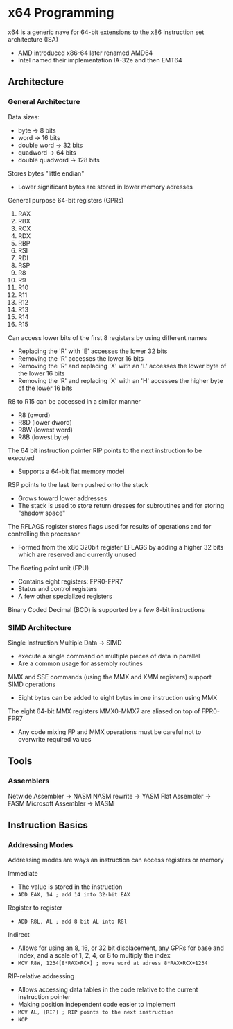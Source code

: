 # x64 Programming

x64 is a generic nave for 64-bit extensions to the x86 instruction set
architecture (ISA)
- AMD introduced x86-64 later renamed AMD64
- Intel named their implementation IA-32e and then EMT64

## Architecture

### General Architecture

Data sizes:
- byte -> 8 bits
- word -> 16 bits
- double word -> 32 bits
- quadword -> 64 bits
- double quadword -> 128 bits

Stores bytes "little endian"
- Lower significant bytes are stored in lower memory adresses

General purpose 64-bit registers (GPRs)
1. RAX
2. RBX
3. RCX
4. RDX
5. RBP
6. RSI
7. RDI
8. RSP
9. R8
10. R9
11. R10
12. R11
13. R12
14. R13
15. R14
16. R15

Can access lower bits of the first 8 registers by using different names
- Replacing the 'R' with 'E' accesses the lower 32 bits
- Removing the 'R' accesses the lower 16 bits
- Removing the 'R' and replacing 'X' with an 'L' accesses the lower byte of the
  lower 16 bits
- Removing the 'R' and replacing 'X' with an 'H' accesses the higher byte of
  the lower 16 bits

R8 to R15 can be accessed in a similar manner
- R8 (qword)
- R8D (lower dword)
- R8W (lowest word)
- R8B (lowest byte)

The 64 bit instruction pointer RIP points to the next instruction to be executed
- Supports a 64-bit flat memory model

RSP points to the last item pushed onto the stack
- Grows toward lower addresses
- The stack is used to store return dresses for subroutines and for storing
  "shadow space"

The RFLAGS register stores flags used for results of operations and for
controlling the processor
- Formed from the x86 320bit register EFLAGS by adding a higher 32 bits which
  are reserved and currently unused

The floating point unit (FPU)
- Contains eight registers: FPR0-FPR7
- Status and control registers
- A few other specialized registers

Binary Coded Decimal (BCD) is supported by a few 8-bit instructions

### SIMD Architecture

Single Instruction Multiple Data -> SIMD
- execute a single command on multiple pieces of data in parallel
- Are a common usage for assembly routines

MMX and SSE commands (using the MMX and XMM registers) support SIMD operations
- Eight bytes can be added to eight bytes in one instruction using MMX

The eight 64-bit MMX registers MMX0-MMX7 are aliased on top of FPR0-FPR7
- Any code mixing FP and MMX operations must be careful not to overwrite required values

## Tools

### Assemblers

Netwide Assembler -> NASM
NASM rewrite -> YASM
Flat Assembler -> FASM
Microsoft Assembler -> MASM

## Instruction Basics

### Addressing Modes

Addressing modes are ways an instruction can access registers or memory

Immediate
- The value is stored in the instruction
- `ADD EAX, 14 ; add 14 into 32-bit EAX`

Register to register
- `ADD R8L, AL ; add 8 bit AL into R8l`

Indirect
- Allows for using an 8, 16, or 32 bit displacement, any GPRs for base and
  index, and a scale of 1, 2, 4, or 8 to multiply the index
- `MOV R8W, 1234[8*RAX+RCX] ; move word at adress 8*RAX+RCX+1234`

RIP-relative addressing
- Allows accessing data tables in the code relative to the current instruction pointer
- Making position independent code easier to implement
- `MOV AL, [RIP] ; RIP points to the next instruction`
- `NOP`
